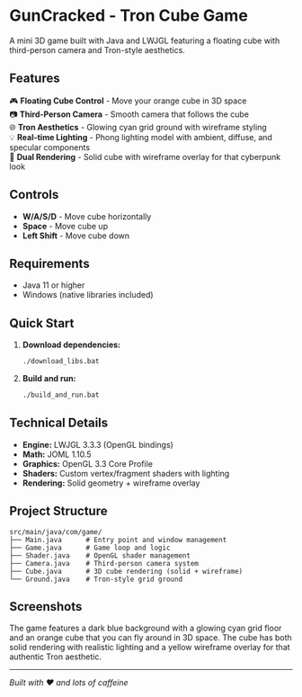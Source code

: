 # GunCracked - Tron Cube Game

A mini 3D game built with Java and LWJGL featuring a floating cube with third-person camera and Tron-style aesthetics.

## Features

🎮 **Floating Cube Control** - Move your orange cube in 3D space  
📷 **Third-Person Camera** - Smooth camera that follows the cube  
🌐 **Tron Aesthetics** - Glowing cyan grid ground with wireframe styling  
💡 **Real-time Lighting** - Phong lighting model with ambient, diffuse, and specular components  
🎨 **Dual Rendering** - Solid cube with wireframe overlay for that cyberpunk look  

## Controls

- **W/A/S/D** - Move cube horizontally
- **Space** - Move cube up
- **Left Shift** - Move cube down

## Requirements

- Java 11 or higher
- Windows (native libraries included)

## Quick Start

1. **Download dependencies:**
   ```bash
   ./download_libs.bat
   ```

2. **Build and run:**
   ```bash
   ./build_and_run.bat
   ```

## Technical Details

- **Engine:** LWJGL 3.3.3 (OpenGL bindings)
- **Math:** JOML 1.10.5
- **Graphics:** OpenGL 3.3 Core Profile
- **Shaders:** Custom vertex/fragment shaders with lighting
- **Rendering:** Solid geometry + wireframe overlay

## Project Structure

```
src/main/java/com/game/
├── Main.java      # Entry point and window management
├── Game.java      # Game loop and logic
├── Shader.java    # OpenGL shader management
├── Camera.java    # Third-person camera system
├── Cube.java      # 3D cube rendering (solid + wireframe)
└── Ground.java    # Tron-style grid ground
```

## Screenshots

The game features a dark blue background with a glowing cyan grid floor and an orange cube that you can fly around in 3D space. The cube has both solid rendering with realistic lighting and a yellow wireframe overlay for that authentic Tron aesthetic.

---

*Built with ❤️ and lots of caffeine*